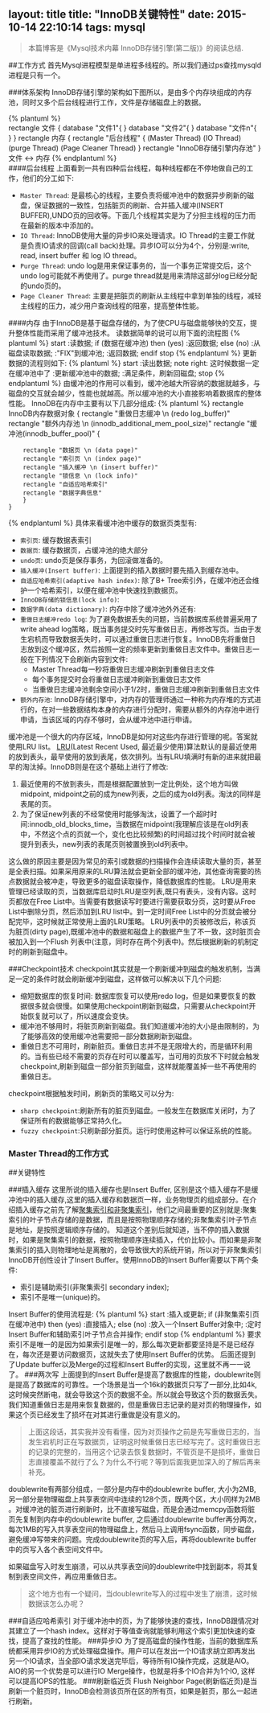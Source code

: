layout: title
title: "InnoDB关键特性"
date: 2015-10-14 22:10:14
tags: mysql
---

>本篇博客是《Mysql技术内幕 InnoDB存储引擎(第二版)》的阅读总结.

##工作方式
首先Mysql进程模型是单进程多线程的。所以我们通过ps查找mysqld进程是只有一个。

###体系架构
InnoDB存储引擎的架构如下图所以，是由多个内存块组成的内存池，同时又多个后台线程进行工作，文件是存储磁盘上的数据。

{% plantuml %}  
rectangle 文件 {
    database "文件1"{
    }
    database "文件2"{
    }
    database "文件n"{
    }
}
rectangle 内存 {
    rectangle "后台线程" {
    (Master Thread)
    (IO Thread)
    (purge Thread)
    (Page Cleaner Thread)
    }
    rectangle "InnoDB存储引擎内存池"
}
文件 <-> 内存
{% endplantuml %}  
####后台线程
上面看到一共有四种后台线程，每种线程都在不停地做自己的工作，他们的分工如下:
* `Master Thread`: 是最核心的线程，主要负责将缓冲池中的数据异步刷新的磁盘，保证数据的一致性，包括脏页的刷新、合并插入缓冲(INSERT BUFFER),UNDO页的回收等。下面几个线程其实是为了分担主线程的压力而在最新的版本中添加的。
* `IO Thread`: InnoDB使用大量的异步IO来处理请求。IO Thread的主要工作就是负责IO请求的回调(call back)处理。异步IO可以分为4个，分别是:write, read, insert buffer 和 log IO thread。
* `Purge Thread`: undo log是用来保证事务的，当一个事务正常提交后，这个undo log可能就不再使用了。purge thread就是用来清除这部分log已经分配的undo页的。 
* `Page Cleaner Thread`: 主要是把脏页的刷新从主线程中拿到单独的线程，减轻主线程的压力，减少用户查询线程的阻塞，提高整体性能。

####内存
由于InnoDB是基于磁盘存储的，为了使CPU与磁盘能够快的交互，提升整体性能而采用了缓冲池技术。
读数据简单的说可以用下面的流程图
{% plantuml %}
    start
    :读数据;
    if (数据在缓冲池) then (yes)
        :返回数据;
    else (no)
        :从磁盘读取数据;
        :"FIX"到缓冲池;
        :返回数据;
    endif
    stop
{% endplantuml %}
更新数据的流程则如下:
{% plantuml %}
    start
    :读出数据;
    note right: 这时候数据一定在缓冲池中了
    :更新缓冲池中的数据;
    :满足条件，刷新回磁盘;
    stop
{% endplantuml %}
由缓冲池的作用可以看到，缓冲池越大所容纳的数据就越多，与磁盘的交互就会越少，性能也就越高。所以缓冲池的大小直接影响着数据库的整体性能。
InnoDB在内存中主要有以下几部分组成:
{% plantuml %}
    rectangle InnoDB内存数据对象 {
        rectangle "重做日志缓冲 \n (redo log_buffer)" 
        rectangle "额外内存池 \n (innodb_additional_mem_pool_size)" 
        rectangle "缓冲池(innodb_buffer_pool)" {
            
        rectangle "数据页 \n (data page)" 
        rectangle "索引页 \n (index page)" 
        rectangle "插入缓冲 \n (insert buffer)" 
        rectangle "锁信息 \n (lock info)" 
        rectangle "自适应哈希索引" 
        rectangle "数据字典信息" 
        }
    }
{% endplantuml %}
具体来看缓冲池中缓存的数据页类型有:

* `索引页`: 缓存数据表索引
* `数据页`: 缓存数据页，占缓冲池的绝大部分
* `undo页`: undo页是保存事务，为回滚做准备的。
* `插入缓冲(Insert buffer)`: 上面提到的插入数据时要先插入到缓存池中。
* `自适应哈希索引(adaptive hash index)`: 除了B+ Tree索引外，在缓冲池还会维护一个哈希索引，以便在缓冲池中快速找到数据页。
* `InnoDB存储的锁信息(lock info)`: 
* `数据字典(data dictionary)`:
内存中除了缓冲池外外还有:
* `重做日志缓冲redo log`: 为了避免数据丢失的问题，当前数据库系统普遍采用了write ahead log策略，既当事务提交时先写重做日志，再修改写页。当由于发生宕机而导致数据丢失时，可以通过重做日志进行恢复。InnoDB先将重做日志放到这个缓冲区，然后按照一定的频率更新到重做日志文件中。重做日志一般在下列情况下会刷新内容到文件:
    * Master Thread每一秒将重做日志缓冲刷新到重做日志文件
    * 每个事务提交时会将重做日志缓冲刷新到重做日志文件
    * 当重做日志缓冲池剩余空间小于1/2时，重做日志缓冲刷新到重做日志文件
* `额外内存池`: InnoDB存储引擎中，对内存的管理师通过一种称为内存堆的方式进行的，在对一些数据结构本身的内存进行分配时，需要从额外的内存池中进行申请，当该区域的内存不够时，会从缓冲池中进行申请。

缓冲池是一个很大的内存区域，InnoDB是如何对这些内存进行管理的呢。答案就使用LRU list。
[LRU](https://en.wikipedia.org/wiki/Page_replacement_algorithm#Variants_on_LRU)(Latest Recent Used, 最近最少使用)算法默认的是最近使用的放到表头，最早使用的放到表尾，依次排列。当有LRU填满时有新的进来就把最早的淘汰掉。InnoDB则是在这个基础上进行了修改:
1. 最近使用的不放到表头，而是根据配置放到一定比例处，这个地方叫做midpoint, midpoint之前的成为new列表，之后的成为old列表。淘汰的同样是表尾的页。
2. 为了保证new列表的不经常使用时能够淘汰，设置了一个超时时间:innodb_old_blocks_time，当数据在midpoint(我理解应该是在old列表中，不然这个点的页就一个，变化也比较频繁)的时间超过找个时间时就会被提升到表头，new列表的表尾页则被置换到old列表中。

这么做的原因主要是因为常见的索引或数据的扫描操作会连续读取大量的页，甚至是全表扫描。如果采用原来的LRU算法就会更新全部的缓冲池，其他查询需要的热点数据就会被冲走，导致更多的磁盘读取操作，降低数据库的性能。
LRU是用来管理已经读取的页，当数据库启动时LRU是空列表,既只有表头，没有内容。这时页都放在Free List中。当需要有数据读写时要进行需要获取分页，这时要从Free List中删除分页，然后添加到LRU list中。到一定时间Free List中的分页就会被分配完毕，这时候就正常使用上面的LRU策略。
LRU列表中的页被修改后，称该页为脏页(dirty page),既缓冲池中的数据和磁盘上的数据产生了不一致，这时脏页会被加入到一个Flush 列表中(注意，同时存在两个列表中)。然后根据刷新的机制定时的刷新到磁盘中。

###Checkpoint技术
checkpoint其实就是一个刷新缓冲到磁盘的触发机制，当满足一定的条件时就会刷新缓冲到磁盘，这样做可以解决以下几个问题:
* 缩短数据库的恢复时间: 数据库恢复可以使用redo log，但是如果要恢复的数据很多就会很慢。如果使用checkpoint刷新到磁盘，只需要从checkpoint开始恢复就可以了，所以速度会变快。
* 缓冲池不够用时，将脏页刷新到磁盘。我们知道缓冲池的大小是由限制的，为了能够高效的使用缓冲池需要把一部分数据刷新到磁盘。
* 重做日志不可用时，刷新脏页。重做日志并不是无限增大的，而是循环利用的。当有些已经不需要的页存在时可以覆盖写，当可用的页放不下时就会触发checkpoint,刷新到磁盘一部分脏页到磁盘，这样就能覆盖掉一些不再使用的重做日志。

checkpoint根据触发时间，刷新页的策略又可以分为:
* `sharp checkpoint`:刷新所有的脏页到磁盘。一般发生在数据库关闭时，为了保证所有的数据能够正常持久化。
* `fuzzy checkpoint`:只刷新部分脏页。运行时使用这种可以保证系统的性能。
### Master Thread的工作方式

##关键特性

###插入缓存
这里所说的插入缓存也是Insert Buffer, 区别是这个插入缓存不是缓冲池中的插入缓存,这里的插入缓存和数据页一样，业务物理页的组成部分。在介绍插入缓存之前先了解[聚集索引和非聚集索引](http://www.cnblogs.com/lwzz/archive/2012/08/05/2620824.html)，他们之间最重要的区别就是:聚集索引的叶子节点存储的是数据，而且是按照物理顺序存储的;非聚集索引叶子节点是地址，是按照逻辑顺序存储的。
知道这个差别后就知道，当不停的插入数据时，如果是聚集索引的数据，按照物理顺序连续插入，代价比较小。而如果是非聚集索引的插入则物理地址是离散的，会导致很大的系统开销，所以对于非聚集索引InnoDB开创性设计了Insert Buffer。使用InnoDB的Insert Buffer需要以下两个条件:

* 索引是辅助索引(非聚集索引 secondary index);
* 索引不是唯一(unique)的。

Insert Buffer的使用流程是:
{% plantuml %}
start
:插入或更新;
if (非聚集索引页在缓冲池中) then (yes)
    :直接插入;
else (no)
    :放入一个Insert Buffer对象中;
    :定时Insert Buffer和辅助索引叶子节点合并操作;
endif
stop
{% endplantuml %}
要求索引不是唯一的是因为如果索引是唯一的，那么每次更新都要坚持是不是已经存在，每次还是要访问数据页，这就失去了使用Insert Buffer的优势。
后面还提到了Update buffer以及Merge的过程和Insert Buffer的实现，这里就不再一一说了。
###两次写
上面提到的Insert Buffer是提高了数据库的性能，doublewrite则是提高了数据库的可靠性。一个场景是当一个16k的数据页只写了一部分,比如4k,这时候突然断电，就会导致这个页的数据不全。所以就会导致这个页的数据丢失。我们知道重做日志是用来恢复数据的，但是重做日志记录的是对页的物理操作，如果这个页已经发生了损坏在对其进行重做是没有意义的。
> 上面这段话，其实我并没有看懂，因为对页操作之前是先写重做日志的，当发生宕机时正在写数据页，证明这时候重做日志已经写完了。这时重做日志的记录的完整的，当用这个记录去恢复数据时，不管页是不是损坏，重做日志直接覆盖不就行了么？为什么不行呢？等到后面我更加深入的了解后再来补充。

doublewrite有两部分组成，一部分是内存中的doublewrite buffer, 大小为2MB,另一部分是物理磁盘上共享表空间中连续的128个页，既两个区，大小同样为2MB
。对缓冲池的脏页进行刷新时，比不直接写磁盘，而是会通过memcpy函数将脏页先复制到内存中的doublewrite buffer, 之后通过doublewrite buffer再分两次，每次1MB的写入共享表空间的物理磁盘上，然后马上调用fsync函数，同步磁盘，避免缓冲写带来的问题。完成doublewrite页的写入后，再将doublewrite buffer中的页写入各个表空间文件中。

如果磁盘写入时发生崩溃，可以从共享表空间的doublewrite中找到副本，将其复制到表空间文件，再应用重做日志。

> 这个地方也有一个疑问，当doublewrite写入的过程中发生了崩溃，这时候数据该怎么办呢？

###自适应哈希索引
对于缓冲池中的页，为了能够快速的查找，InnoDB跟情况对其建立了一个hash index。这样对于等值查询就能够利用这个索引更加快速的查找，提高了查找的性能。
###异步IO
为了提高磁盘的操作性能，当前的数据库系统都采用异步IO的方式处理磁盘操作。用户可以在发出一个IO请求胡立即再发出另一个IO请求，当全部IO请求发送完毕后，等待所有IO操作完成，这就是AIO。
AIO的另一个优势是可以进行IO Merge操作，也就是将多个IO合并为1个IO, 这样可以提高IOPS的性能。
###刷新临近页
Flush Neighbor Page(刷新临近页)是当刷新一个脏页时，InnoDB会检测该页所在区的所有页，如果是脏页，那么一起进行刷新。

